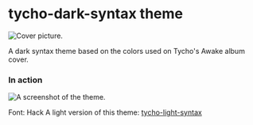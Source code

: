 # tycho-dark-syntax theme

![Cover picture.](http://i.imgur.com/GpAR87j.png)

A dark syntax theme based on the colors used on Tycho's Awake album cover.

### In action

![A screenshot of the theme.](http://i.imgur.com/n3k3VDY.png)

Font: Hack 
A light version of this theme: [tycho-light-syntax](https://atom.io/themes/tycho-light-syntax)
